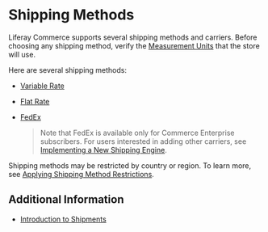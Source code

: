 # Shipping Methods

Liferay Commerce supports several shipping methods and carriers. Before choosing any shipping method, verify the [Measurement Units](../../orders-and-fulfillment/configuring-shipping-methods/measurement-units.md) that the store will use.

Here are several shipping methods:

* [Variable Rate](../../orders-and-fulfillment/configuring-shipping-methods/using-the-variable-rate-shipping-method.md)
* [Flat Rate](../../orders-and-fulfillment/configuring-shipping-methods/using-the-flat-rate-shipping-method.md)
* [FedEx](../../orders-and-fulfillment/configuring-shipping-methods/using-fedex-as-a-carrier-method.md)

  > Note that FedEx is available only for Commerce Enterprise subscribers. For users interested in adding other carriers, see [Implementing a New Shipping Engine](../../developer-guide/tutorial/implementing-a-new-shipping-engine.md).

Shipping methods may be restricted by country or region. To learn more, see [Applying Shipping Method Restrictions](../../orders-and-fulfillment/configuring-shipping-methods/applying-shipping-method-restrictions.md).

## Additional Information

* [Introduction to Shipments](../../orders-and-fulfillment/managing-shipments/introduction-to-shipments.md)

